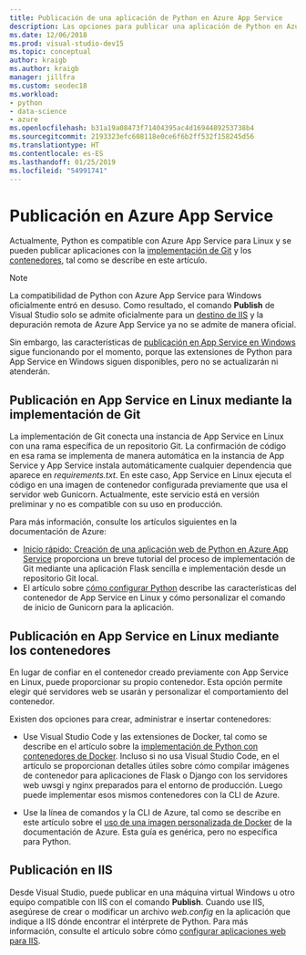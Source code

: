 ```yaml
---
title: Publicación de una aplicación de Python en Azure App Service
description: Las opciones para publicar una aplicación de Python en Azure App Service, incluida la implementación en Git y contenedores para Linux, y la implementación en IIS.
ms.date: 12/06/2018
ms.prod: visual-studio-dev15
ms.topic: conceptual
author: kraigb
ms.author: kraigb
manager: jillfra
ms.custom: seodec18
ms.workload:
- python
- data-science
- azure
ms.openlocfilehash: b31a19a08473f71404395ac4d1694489253738b4
ms.sourcegitcommit: 2193323efc608118e0ce6f6b2ff532f158245d56
ms.translationtype: HT
ms.contentlocale: es-ES
ms.lasthandoff: 01/25/2019
ms.locfileid: "54991741"
---
```

# <a name="publish-to-azure-app-service"></a>Publicación en Azure App Service

Actualmente, Python es compatible con Azure App Service para Linux y se pueden publicar aplicaciones con la [implementación de Git](#publish-to-app-service-on-linux-using-git-deploy) y los [contenedores](#publish-to-app-service-on-linux-using-containers), tal como se describe en este artículo.

> [!Note]
> La compatibilidad de Python con Azure App Service para Windows oficialmente entró en desuso. Como resultado, el comando **Publish** de Visual Studio solo se admite oficialmente para un [destino de IIS](#publish-to-iis) y la depuración remota de Azure App Service ya no se admite de manera oficial.
>
> Sin embargo, las características de [publicación en App Service en Windows](publish-to-app-service-windows.md) sigue funcionando por el momento, porque las extensiones de Python para App Service en Windows siguen disponibles, pero no se actualizarán ni atenderán.

## <a name="publish-to-app-service-on-linux-using-git-deploy"></a>Publicación en App Service en Linux mediante la implementación de Git

La implementación de Git conecta una instancia de App Service en Linux con una rama específica de un repositorio Git. La confirmación de código en esa rama se implementa de manera automática en la instancia de App Service y App Service instala automáticamente cualquier dependencia que aparece en *requirements.txt*. En este caso, App Service en Linux ejecuta el código en una imagen de contenedor configurada previamente que usa el servidor web Gunicorn. Actualmente, este servicio está en versión preliminar y no es compatible con su uso en producción.

Para más información, consulte los artículos siguientes en la documentación de Azure:

- [Inicio rápido: Creación de una aplicación web de Python en Azure App Service](/azure/app-service/containers/quickstart-python?toc=%2Fpython%2Fazure%2FTOC.json) proporciona un breve tutorial del proceso de implementación de Git mediante una aplicación Flask sencilla e implementación desde un repositorio Git local.
- El artículo sobre [cómo configurar Python](/azure/app-service/containers/how-to-configure-python) describe las características del contenedor de App Service en Linux y cómo personalizar el comando de inicio de Gunicorn para la aplicación.

## <a name="publish-to-app-service-on-linux-using-containers"></a>Publicación en App Service en Linux mediante los contenedores

En lugar de confiar en el contenedor creado previamente con App Service en Linux, puede proporcionar su propio contenedor. Esta opción permite elegir qué servidores web se usarán y personalizar el comportamiento del contenedor.

Existen dos opciones para crear, administrar e insertar contenedores:

- Use Visual Studio Code y las extensiones de Docker, tal como se describe en el artículo sobre la [implementación de Python con contenedores de Docker](https://code.visualstudio.com/docs/python/tutorial-deploy-containers). Incluso si no usa Visual Studio Code, en el artículo se proporcionan detalles útiles sobre cómo compilar imágenes de contenedor para aplicaciones de Flask o Django con los servidores web uwsgi y nginx preparados para el entorno de producción. Luego puede implementar esos mismos contenedores con la CLI de Azure.

- Use la línea de comandos y la CLI de Azure, tal como se describe en este artículo sobre el [uso de una imagen personalizada de Docker](/azure/app-service/containers/tutorial-custom-docker-image) de la documentación de Azure. Esta guía es genérica, pero no específica para Python.

## <a name="publish-to-iis"></a>Publicación en IIS

Desde Visual Studio, puede publicar en una máquina virtual Windows u otro equipo compatible con IIS con el comando **Publish**. Cuando use IIS, asegúrese de crear o modificar un archivo *web.config* en la aplicación que indique a IIS dónde encontrar el intérprete de Python. Para más información, consulte el artículo sobre cómo [configurar aplicaciones web para IIS](configure-web-apps-for-iis-windows.md).
